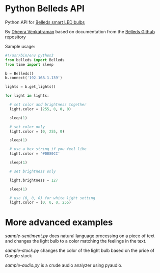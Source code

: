 Python Belleds API
==================

Python API for [Belleds smart LED bulbs](http://belleds.com/)

By [Dheera Venkatraman](http://dheera.net) based on documentation from the [Belleds Github repository](https://github.com/BelledsQ/QStation_API)

Sample usage:

```python
#!/usr/bin/env python3
from belleds import Belleds
from time import sleep

b = Belleds()
b.connect('192.168.1.139')

lights = b.get_lights()

for light in lights:

  # set color and brightness together
  light.color = (255, 0, 0, 0)

  sleep(1)

  # set color only
  light.color = (0, 255, 0)

  sleep(1)

  # use a hex string if you feel like
  light.color = '#0080CC'

  sleep(1)

  # set brightness only

  light.brightness = 127

  sleep(1)

  # use (0, 0, 0) for white light setting
  light.color = (0, 0, 0, 255)
```

# More advanced examples
*sample-sentiment.py* does natural language processing on a piece of text and changes the light bulb to a color matching the feelings in the text.

*sample-stock.py* changes the color of the light bulb based on the price of Google stock

*sample-audio.py* is a crude audio analyzer using pyaudio.
